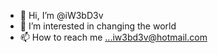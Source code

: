 - 👋 Hi, I’m @iW3bD3v
- 👀 I’m interested in changing the world
- 📫 How to reach me ...iw3bd3v@hotmail.com

<!---
iW3bD3v/iW3bD3v is a ✨ special ✨ repository because its `README.md` (this file) appears on your GitHub profile.
You can click the Preview link to take a look at your changes.
--->

